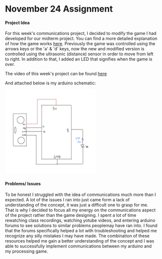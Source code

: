 # November 24 Assignment

#### Project Idea

For this week's communications project, I decided to modify the game I  had developed for our midterm project. You can find a more detailed explanation of how the game works [here](https://github.com/AalyaSharaf/intro-to-IM/blob/master/midtermProject/README.md). Previously the game was controlled using the arrows keys or the 'a' & 'd' keys, now the new and modified version is controlled using the ultrasonic (distance) sensor in order to move from left to right. In addition to that, I added an LED that signifies when the game is over.

The video of this week's project can be found [here](https://drive.google.com/file/d/1v79NKgCdERJgzp_LwjgFPLFFndhwF2Ue/view?usp=sharing)

And attached below is my arduino schematic:

![](Nov24Schematic.jpeg)

#### Problems/ Issues

To be honest I struggled with the idea of communications much more than I expected. A lot of the issues I ran into just came form a lack of understanding of the concept, it was just a difficult one to grasp for me. That is why I decided to focus all my energy on the communications aspect of the project rather than the game designing. I spent a lot of time rewatching class recordings, watching yotube videos, and entering arduino forums to see solutions to similar problems peoplemay have ran into. I found that the forums specifically helped a lot with troubleshooting and helped me recognize any silly mistakes I may have made. The combination of these resources helped me gain a better understanding of the concept and I was able to successfully implement communications between my arduino and my processing game. 
